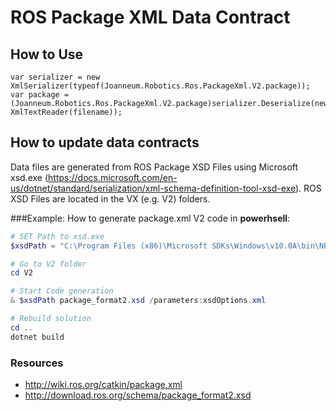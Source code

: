 # ROS Package XML Data Contract

## How to Use

```CSharp
var serializer = new XmlSerializer(typeof(Joanneum.Robotics.Ros.PackageXml.V2.package));
var package = (Joanneum.Robotics.Ros.PackageXml.V2.package)serializer.Deserialize(new XmlTextReader(filename));
```


## How to update data contracts

Data files are generated from ROS Package XSD Files using Microsoft xsd.exe (https://docs.microsoft.com/en-us/dotnet/standard/serialization/xml-schema-definition-tool-xsd-exe).
ROS XSD Files are located in the VX (e.g. V2) folders. 

###Example: How to generate package.xml V2 code in **powerhsell**:


```powershell
# SET Path to xsd.exe
$xsdPath = "C:\Program Files (x86)\Microsoft SDKs\Windows\v10.0A\bin\NETFX 4.7.2 Tools\xsd.exe"

# Go to V2 folder
cd V2

# Start Code generation
& $xsdPath package_format2.xsd /parameters:xsdOptions.xml

# Rebuild solution
cd ..
dotnet build
``` 

### Resources

- http://wiki.ros.org/catkin/package.xml
- http://download.ros.org/schema/package_format2.xsd